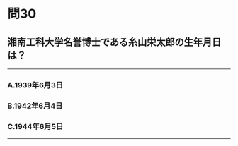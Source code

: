 # 問30
## 湘南工科大学名誉博士である糸山栄太郎の生年月日は？

---

### A.1939年6月3日
### B.1942年6月4日
### C.1944年6月5日

<p id=answer style="Display:none;"></p>

---
